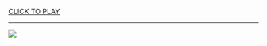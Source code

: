 
<a href="https://premium76.site?title=unblocked_games_poker&ref=13M">CLICK TO PLAY</a></h3>
<hr>

<a href="https://premium76.site?title=unblocked_games_poker&ref=13M"><img src="https://clearcache.store/games.png"></a>


